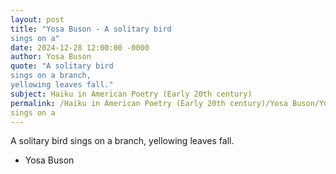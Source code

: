```yaml
---
layout: post
title: "Yosa Buson - A solitary bird
sings on a"
date: 2024-12-28 12:00:00 -0000
author: Yosa Buson
quote: "A solitary bird
sings on a branch,
yellowing leaves fall."
subject: Haiku in American Poetry (Early 20th century)
permalink: /Haiku in American Poetry (Early 20th century)/Yosa Buson/Yosa Buson - A solitary bird
sings on a
---
```


A solitary bird
sings on a branch,
yellowing leaves fall.

- Yosa Buson
